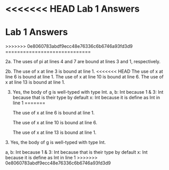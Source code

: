 <<<<<<< HEAD
Lab 1 Answers
=======
<h1>Lab 1 Answers</h1>
>>>>>>> 0e8060783abdf9ecc48e76336c6b6746a93fd3d9
=============================

2a. The uses of pi at lines 4 and 7 are bound at lines 3 and 1, respectively.

2b. The use of x at line 3 is bound at line 1.
<<<<<<< HEAD
	The use of x at line 6 is bound at line 1.
	The use of x at line 10 is bound at line 6.
	The use of x at line 13 is bound at line 1.

3. Yes, the body of g is well-typed with type Int.
	a, b: Int because
		1 & 3: Int because that is their type by default
		x: Int because it is define as Int in line 1
=======
	<p>The use of x at line 6 is bound at line 1.</p>
	<p>The use of x at line 10 is bound at line 6.</p>
	<p>The use of x at line 13 is bound at line 1.</p>

<p>3. Yes, the body of g is well-typed with type Int.</p>
	a, b: Int because
		1 & 3: Int because that is their type by default
		x: Int because it is define as Int in line 1
>>>>>>> 0e8060783abdf9ecc48e76336c6b6746a93fd3d9
